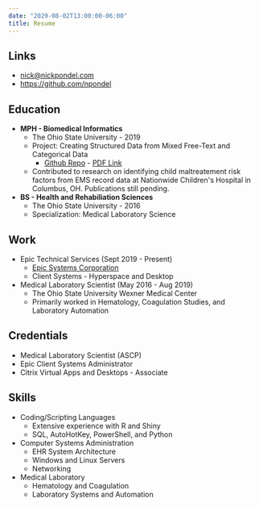 ```yaml
---
date: "2029-08-02T13:00:00-06:00"
title: Resume
---
```


## Links
- nick@nickpondel.com  
- https://github.com/npondel

## Education
- **MPH - Biomedical Informatics**
  - The Ohio State University - 2019
  - Project: Creating Structured Data from Mixed Free-Text and Categorical Data
    - [Github Repo](https://github.com/npondel/mph_culmproj) - [PDF Link](https://github.com/npondel/mph_culmproj/blob/master/Nicholas.Pondel.pdf)
  - Contributed to research on identifying child maltreatement risk factors from EMS record data at Nationwide Children's Hospital in Columbus, OH.  Publications still pending. 
- **BS - Health and Rehabiliation Sciences**
  - The Ohio State University - 2016
  - Specialization: Medical Laboratory Science

## Work
- Epic Technical Services (Sept 2019 - Present)
  - [Epic Systems Corporation](https://www.epic.com)
  - Client Systems - Hyperspace and Desktop
- Medical Laboratory Scientist (May 2016 - Aug 2019)
  - The Ohio State University Wexner Medical Center
  - Primarily worked in Hematology, Coagulation Studies, and Laboratory Automation

## Credentials
 - Medical Laboratory Scientist (ASCP)
 - Epic Client Systems Administrator
 - Citrix Virtual Apps and Desktops - Associate
 
## Skills
- Coding/Scripting Languages
  - Extensive experience with R and Shiny
  - SQL, AutoHotKey, PowerShell, and Python
- Computer Systems Administration
  - EHR System Architecture
  - Windows and Linux Servers
  - Networking
- Medical Laboratory
  - Hematology and Coagulation
  - Laboratory Systems and Automation